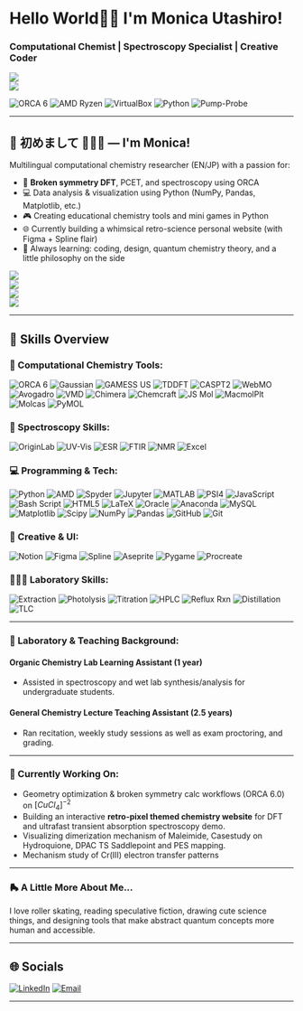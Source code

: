 # Hello World🫰🏼  I'm Monica Utashiro!

### Computational Chemist | Spectroscopy Specialist | Creative Coder

![](https://nirzak-streak-stats.vercel.app/?user=mgu0625&theme=dark&hide_border=false)<br/>
![](https://github-readme-stats.vercel.app/api/top-langs/?username=mgu0625&theme=dark&hide_border=false&include_all_commits=false&count_private=false&layout=compact)


![ORCA 6](https://img.shields.io/badge/ORCA-6.0-blueviolet?style=for-the-badge) ![AMD Ryzen](https://img.shields.io/badge/AMD%20Ryzen-E70C00?style=for-the-badge&logo=amd&logoColor=white)
![VirtualBox](https://img.shields.io/badge/VirtualBox-183A61?style=for-the-badge&logo=virtualbox&logoColor=white)
![Python](https://img.shields.io/badge/Python-3670A0?style=for-the-badge&logo=python&logoColor=ffdd54) ![Pump-Probe](https://img.shields.io/badge/Pump--Probe-9A348E?style=for-the-badge&logoColor=white)


-------

## 🌸 初めまして 🙇🏻‍♀️ — I'm Monica!
Multilingual computational chemistry researcher (EN/JP) with a passion for:

- 🧪 **Broken symmetry DFT**, PCET, and spectroscopy using ORCA
- 💻 Data analysis & visualization using Python (NumPy, Pandas, Matplotlib, etc.)
- 🎮 Creating educational chemistry tools and mini games in Python
- 🌐 Currently building a whimsical retro-science personal website (with Figma + Spline flair)
- 📖 Always learning: coding, design, quantum chemistry theory, and a little philosophy on the side


![](https://github-readme-stats.vercel.app/api?username=mgu0625&theme=dark&hide_border=false&include_all_commits=false&count_private=false)<br/>
![](https://nirzak-streak-stats.vercel.app/?user=mgu0625&theme=dark&hide_border=false)<br/>
![](https://github-readme-stats.vercel.app/api/top-langs/?username=mgu0625&theme=dark&hide_border=false&include_all_commits=false&count_private=false&layout=compact)<br/>
![](https://github-readme-stats.vercel.app/api?username=mgu0625&theme=dark&hide_border=false&include_all_commits=false&count_private=false)

-----

## 🧬 Skills Overview

### 🔬 Computational Chemistry Tools:

![ORCA 6](https://img.shields.io/badge/ORCA-6.0-blueviolet?style=for-the-badge)
![Gaussian](https://img.shields.io/badge/Gaussian-Red?style=for-the-badge)
![GAMESS US](https://img.shields.io/badge/GAMESS--US-003366?style=for-the-badge)
![TDDFT](https://img.shields.io/badge/TDDFT-005F73?style=for-the-badge&logoColor=white)
![CASPT2](https://img.shields.io/badge/CASPT2-006D77?style=for-the-badge&logoColor=white)
![WebMO](https://img.shields.io/badge/WebMO-0066CC?style=for-the-badge&logoColor=white)
![Avogadro](https://img.shields.io/badge/Avogadro-0A9396?style=for-the-badge&logoColor=white)
![VMD](https://img.shields.io/badge/VMD-A34AC9?style=for-the-badge&logoColor=white)
![Chimera](https://img.shields.io/badge/Chimera-005F73?style=for-the-badge&logoColor=white)
![Chemcraft](https://img.shields.io/badge/Chemcraft-4C6EFF?style=for-the-badge&logoColor=white)
![JS Mol](https://img.shields.io/badge/JS%20Mol-0088AA?style=for-the-badge&logoColor=white)
![MacmolPlt](https://img.shields.io/badge/MacmolPlt-475569?style=for-the-badge&logoColor=white)
![Molcas](https://img.shields.io/badge/Molcas-4F518C?style=for-the-badge&logoColor=white)
![PyMOL](https://img.shields.io/badge/PyMOL-5F0F40?style=for-the-badge&logoColor=white)

### 🌈 Spectroscopy Skills:

![OriginLab](https://img.shields.io/badge/OriginLab-C4473A?style=for-the-badge&logoColor=white)
![UV-Vis](https://img.shields.io/badge/UV--Vis-468FAF?style=for-the-badge&logoColor=white)
![ESR](https://img.shields.io/badge/ESR-5F0F40?style=for-the-badge&logoColor=white)
![FTIR](https://img.shields.io/badge/FTIR-3D405B?style=for-the-badge&logoColor=white)
![NMR](https://img.shields.io/badge/NMR-264653?style=for-the-badge&logoColor=white)
![Excel](https://img.shields.io/badge/Excel-217346?style=for-the-badge&logo=microsoft-excel&logoColor=white)

### 💻 Programming & Tech:

![Python](https://img.shields.io/badge/Python-3670A0?style=for-the-badge&logo=python&logoColor=ffdd54)
![AMD](https://img.shields.io/badge/AMD-%23000000.svg?style=for-the-badge&logo=amd&logoColor=white)
![Spyder](https://img.shields.io/badge/Spyder-FE4A49?style=for-the-badge&logo=spyder&logoColor=white)
![Jupyter](https://img.shields.io/badge/Jupyter-F37626?style=for-the-badge&logo=jupyter&logoColor=white)
![MATLAB](https://img.shields.io/badge/MATLAB-FF6F00?style=for-the-badge&logo=mathworks&logoColor=white)
![PSI4](https://img.shields.io/badge/PSI4-001E6C?style=for-the-badge&logoColor=white)
![JavaScript](https://img.shields.io/badge/javascript-%23323330.svg?style=for-the-badge&logo=javascript&logoColor=%23F7DF1E) 
![Bash Script](https://img.shields.io/badge/bash_script-%23121011.svg?style=for-the-badge&logo=gnu-bash&logoColor=white) 
![HTML5](https://img.shields.io/badge/html5-%23E34F26.svg?style=for-the-badge&logo=html5&logoColor=white) 
![LaTeX](https://img.shields.io/badge/latex-%23008080.svg?style=for-the-badge&logo=latex&logoColor=white) 
![Oracle](https://img.shields.io/badge/Oracle-F80000?style=for-the-badge&logo=oracle&logoColor=white) 
![Anaconda](https://img.shields.io/badge/Anaconda-%2344A833.svg?style=for-the-badge&logo=anaconda&logoColor=white) 
![MySQL](https://img.shields.io/badge/mysql-4479A1.svg?style=for-the-badge&logo=mysql&logoColor=white) 
![Matplotlib](https://img.shields.io/badge/Matplotlib-%23ffffff.svg?style=for-the-badge&logo=Matplotlib&logoColor=black) 
![Scipy](https://img.shields.io/badge/SciPy-%230C55A5.svg?style=for-the-badge&logo=scipy&logoColor=%white) 
![NumPy](https://img.shields.io/badge/numpy-%23013243.svg?style=for-the-badge&logo=numpy&logoColor=white) 
![Pandas](https://img.shields.io/badge/pandas-%23150458.svg?style=for-the-badge&logo=pandas&logoColor=white) 
![GitHub](https://img.shields.io/badge/github-%23121011.svg?style=for-the-badge&logo=github&logoColor=white) 
![Git](https://img.shields.io/badge/git-%23F05033.svg?style=for-the-badge&logo=git&logoColor=white) 

### 🎨 Creative & UI:
![Notion](https://img.shields.io/badge/Notion-%23000000.svg?style=for-the-badge&logo=notion&logoColor=white) 
![Figma](https://img.shields.io/badge/figma-%23F24E1E.svg?style=for-the-badge&logo=figma&logoColor=white) 
![Spline](https://img.shields.io/badge/Spline-F5C6EC?style=for-the-badge&logoColor=black)
![Aseprite](https://img.shields.io/badge/Aseprite-FFFFFF?style=for-the-badge&logo=Aseprite&logoColor=#7D929E) 
![Pygame](https://img.shields.io/badge/Pygame-6A994E?style=for-the-badge&logoColor=white)
![Procreate](https://img.shields.io/badge/Procreate-000000?style=for-the-badge&logo=procreate&logoColor=white)

### 👩🏻‍🔬 Laboratory Skills:
![Extraction](https://img.shields.io/badge/Extraction-3D348B?style=for-the-badge&logoColor=white)
![Photolysis](https://img.shields.io/badge/Photolysis-FF6F59?style=for-the-badge&logoColor=white)
![Titration](https://img.shields.io/badge/Titration-A1C181?style=for-the-badge&logoColor=black)
![HPLC](https://img.shields.io/badge/HPLC-6B9080?style=for-the-badge&logoColor=white)
![Reflux Rxn](https://img.shields.io/badge/Reflux%20Rxn-C44536?style=for-the-badge&logoColor=white)
![Distillation](https://img.shields.io/badge/Distillation-3E5C76?style=for-the-badge&logoColor=white)
![TLC](https://img.shields.io/badge/TLC-BC4749?style=for-the-badge&logoColor=white)


    
---  

### 🧪  Laboratory & Teaching Background:

#### Organic Chemistry Lab Learning Assistant (1 year)
- Assisted in spectroscopy and wet lab synthesis/analysis for undergraduate students.

#### General Chemistry Lecture Teaching Assistant (2.5 years)
- Ran recitation, weekly study sessions as well as exam proctoring, and grading.

---

### 🚀 Currently Working On:
- Geometry optimization & broken symmetry calc workflows (ORCA 6.0) on $[CuCl_4]^{-2}$
- Building an interactive **retro-pixel themed chemistry website** for DFT and ultrafast transient absorption spectroscopy demo.
- Visualizing dimerization mechanism of Maleimide, Casestudy on Hydroquione, DPAC TS Saddlepoint and PES mapping.
- Mechanism study of Cr(III) electron transfer patterns

---

### 🛼 A Little More About Me...
I love roller skating, reading speculative fiction, drawing cute science things, and designing tools that make abstract quantum concepts more human and accessible.

---

## 🌐 Socials

[![LinkedIn](https://img.shields.io/badge/LinkedIn-%230077B5.svg?logo=linkedin&logoColor=white)](https://linkedin.com/in/www.linkedin.com/in/monica-utashiro-hahn-450748171)
[![Email](https://img.shields.io/badge/Email-D14836?logo=gmail&logoColor=white)](mailto:mgubet0625@gmail.com)

---


